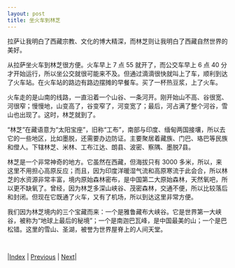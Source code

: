 ```yaml
---
layout: post
title: 坐火车到林芝
---
```


拉萨让我明白了西藏宗教、文化的博大精深，而林芝则让我明白了西藏自然世界的美好。

从拉萨坐火车到林芝很方便。火车早上 7 点 55 就开了，而公交车早上 6 点 40 分才开始运行，所以坐公交就很可能来不及。但通过滴滴很快就叫上了车，顺利到达了火车站。在火车站的路边有路边摆摊的早餐车。买了一杯热豆浆，上了火车。

火车走的是山南的线路，一直沿着一个山谷、一条河开。刚开始山不高、谷很宽、河很窄；慢慢地，山变高了，谷变窄了，河变宽了；最后，河占满了整个河谷，雪山也出现了。这时，林芝就到了。

“林芝”在藏语意为“太阳宝座”，旧称“工布”，南部与印度、缅甸两国接壤，所以去它的一些地区，比如墨脱，还需要办边防证。主要聚居着藏族、门巴、珞巴等民族和僜人。下辖林芝、米林、工布江达、朗县、波密、察隅、墨脱7县。

林芝是一个非常神奇的地方。它虽然在西藏，但海拔只有 3000 多米，所以，来这里不用担心高原反应；而且，因为印度洋暖湿气流和高原寒流于此会合，所以林芝的水资源非常丰富，境内原始森林密布，是中国第二大原始森林，天然氧吧，所以更不缺氧了。曾经，因为林芝多深山峡谷、茂密森林，交通不便，所以比较落后和封闭。但现在它既通了火车，又有了机场，所以到达这里非常方便。

我们因为林芝境内的三个宝藏而来：一个是雅鲁藏布大峡谷。它是世界第一大峡谷，被称为“地球上最后的秘境”；一个是南迦巴瓦峰，是中国最美的山；一个是巴松错。这里的雪山、圣湖，被誉为世界屋脊上的人间天堂。

<br/>

|[Index](../) | [Previous](../3-lasa/40-summary) | [Next](53-daxiagu)|
